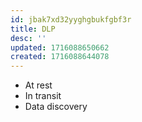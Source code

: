 ```yaml
---
id: jbak7xd32yyghgbukfgbf3r
title: DLP
desc: ''
updated: 1716088650662
created: 1716088644078
---
```

- At rest
- In transit
- Data discovery